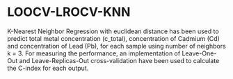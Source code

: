 # LOOCV-LROCV-KNN
K-Nearest Neighbor Regression with euclidean distance has been used to predict total metal concentration (c_total), concentration of Cadmium (Cd) and concentration of Lead (Pb), for each sample using number of neighbors k = 3. For measuring the performance, an implementation of Leave-One-Out and Leave-Replicas-Out cross-validation have been used to calculate the C-index for each output.
